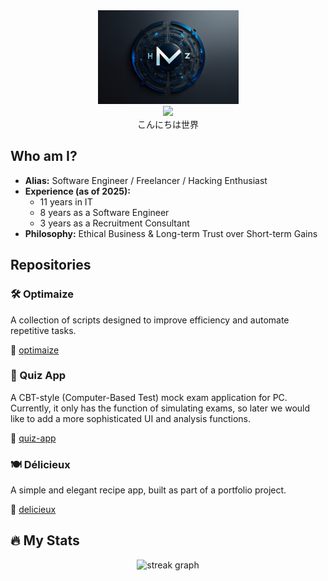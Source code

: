 <div align="center">
  <img height="150" src="https://raw.githubusercontent.com/hey9woz/cabinet/refs/heads/main/images/hey9woz-logo.jpg" />
</div>

<div align="center">
  <img src="https://visitor-badge.laobi.icu/badge?page_id=hey9woz.hey9woz&" />
</div>

<div align="center">こんにちは世界</div>

## Who am I?

- **Alias:** Software Engineer / Freelancer / Hacking Enthusiast  
- **Experience (as of 2025):**  
  - 11 years in IT  
  - 8 years as a Software Engineer  
  - 3 years as a Recruitment Consultant  
- **Philosophy:** Ethical Business & Long-term Trust over Short-term Gains  

## Repositories

### 🛠️ Optimaize  
A collection of scripts designed to improve efficiency and automate repetitive tasks.  

🔗 [optimaize](https://github.com/hey9woz/optimaize)  

### 🎯 Quiz App  
A CBT-style (Computer-Based Test) mock exam application for PC. Currently, it only has the function of simulating exams, so later we would like to add a more sophisticated UI and analysis functions.

🔗 [quiz-app](https://github.com/hey9woz/quiz-app)  

### 🍽️ Délicieux  
A simple and elegant recipe app, built as part of a portfolio project.  

🔗 [delicieux](https://github.com/hey9woz/delicieux)  

## 🔥 My Stats 

<div align="center">
  <img src="https://streak-stats.demolab.com?user=hey9woz&locale=en&mode=daily&theme=dark&hide_border=false&border_radius=5&order=3" height="220" alt="streak graph" />
</div>
